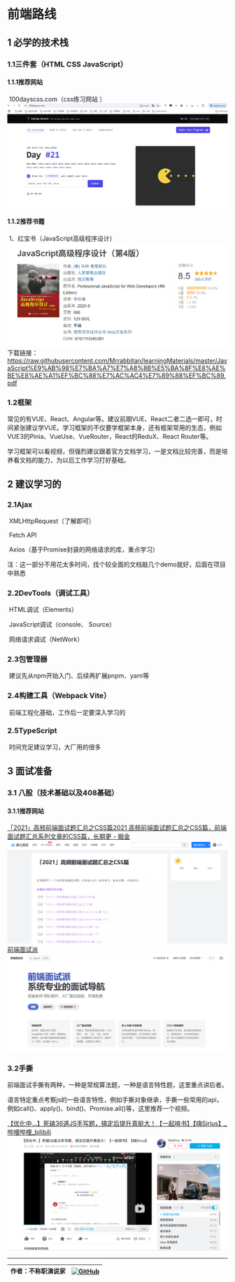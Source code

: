 # 前端路线

## 1 必学的技术栈

### 1.1三件套（HTML CSS JavaScript）

#### 1.1.1推荐网站

​	100dayscss.com（css练习网站 ）
![alt text](css-learn.png)

#### 1.1.2推荐书籍

​	1、红宝书（JavaScript高级程序设计）
![alt text](js-book.png)
下载链接：https://raw.githubusercontent.com/Mrrabbitan/learningMaterials/master/JavaScript%E9%AB%98%E7%BA%A7%E7%A8%8B%E5%BA%8F%E8%AE%BE%E8%AE%A1%EF%BC%88%E7%AC%AC4%E7%89%88%EF%BC%89.pdf

### 1.2框架

​	常见的有VUE、React、Angular等。建议前期VUE、React二者二选一即可，时间紧张建议学VUE。学习框架的不仅要学框架本身，还有框架常用的生态，例如VUE3的Pinia、VueUse、VueRouter，React的ReduX、React Router等。

​	学习框架可以看视频，但强烈建议跟着官方文档学习，一是文档比较完善，而是培养看文档的能力，为以后工作学习打好基础。

## 2 建议学习的

### 2.1Ajax

​	XMLHttpRequest（了解即可）

​	Fetch API

​	Axios（基于Promise封装的网络请求的库，重点学习）

注：这一部分不用花太多时间，找个较全面的文档敲几个demo就好，后面在项目中熟悉

### 2.2DevTools（调试工具）

​	HTML调试（Elements）

​	JavaScript调试（console、 Source）

​	网络请求调试（NetWork）

### 2.3包管理器

​	建议先从npm开始入门、后续再扩展pnpm、yarn等

### 2.4构建工具（Webpack Vite）

​	前端工程化基础，工作后一定要深入学习的

### 2.5TypeScript

​	时间充足建议学习，大厂用的很多

## 3 面试准备

### 3.1 八股（技术基础以及408基础）

#### 3.1.1推荐网站

[「2021」高频前端面试题汇总之CSS篇2021 高频前端面试题汇总之CSS篇，前端面试题汇总系列文章的CSS篇，长期更 - 掘金](https://juejin.cn/post/6905539198107942919#heading-10)
![alt text](front-resume1.png)
[前端面试派](https://www.mianshipai.com/)
![alt text](front-resume2.png)
### 3.2手撕

​	前端面试手撕有两种，一种是常规算法题，一种是语言特性题，这里重点讲后者。

​	语言特定重点考察js的一些语言特性，例如手撕对象继承，手撕一些常用的api，例如call()、apply()、bind()、Promise.all()等，这里推荐一个视频。

[【优化中...】死磕36道JS手写题，搞定后提升真挺大！【一起啃书】【嗨Sirius】_哔哩哔哩_bilibili](https://www.bilibili.com/video/BV1P44y1y7YT/?spm_id_from=333.337.search-card.all.click&vd_source=812d48a2999659cc6302663e877b0761)
![alt text](js-hand.png)

---
| **作者**：不称职演说家 | <a href="https://github.com/lyl135321"><img src="https://img.icons8.com/ios-glyphs/30/000000/github.png" alt="GitHub" style="vertical-align: middle;"></a> |
|-------------------------------|----------------------------------------------------------------------------------------------------|
